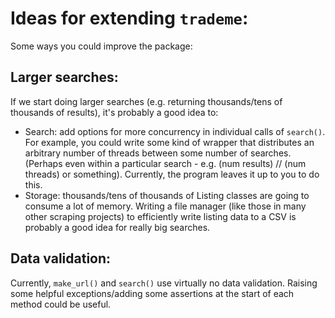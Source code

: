 # Ideas for extending `trademe`:
Some ways you could improve the package:
## Larger searches:
If we start doing larger searches (e.g. returning thousands/tens of thousands of results), it's probably a good idea to:
- Search: add options for more concurrency in individual calls of `search()`. For example, you could write some kind of wrapper that distributes an arbitrary number of threads between some number of searches. (Perhaps even within a particular search - e.g. (num results) // (num threads) or something). Currently, the program leaves it up to you to do this.
- Storage: thousands/tens of thousands of Listing classes are going to consume a lot of memory. Writing a file manager (like those in many other scraping projects) to efficiently write listing data to a CSV is probably a good idea for really big searches.
## Data validation:
Currently, `make_url()` and `search()` use virtually no data validation. Raising some helpful exceptions/adding some assertions at the start of each method could be useful.
